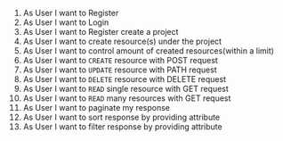 1. As User I want to Register
2. As User I want to Login
3. As User I want to Register create a project
4. As User I want to create resource(s) under the project
5. As User I want to control amount of created resources(within a limit)
6. As User I want to `CREATE` resource with POST request
7. As User I want to `UPDATE` resource with PATH request
8. As User I want to `DELETE` resource with DELETE request
9. As User I want to `READ` single resource with GET request
9. As User I want to `READ` many resources with GET request
9. As User I want to paginate my response
9. As User I want to sort response by providing attribute
9. As User I want to filter response by providing attribute